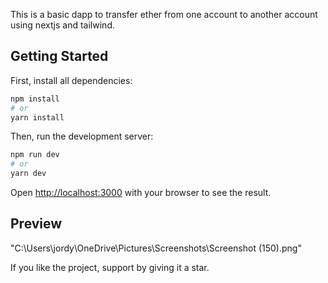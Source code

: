 This is a basic dapp to transfer ether from one account to another account using nextjs and tailwind.

## Getting Started

First, install all dependencies:

```bash
npm install
# or
yarn install
```
Then, run the development server: 

```bash
npm run dev
# or
yarn dev
```

Open [http://localhost:3000](http://localhost:3000) with your browser to see the result.

## Preview

"C:\Users\jordy\OneDrive\Pictures\Screenshots\Screenshot (150).png"

If you like the project, support by giving it a star.
